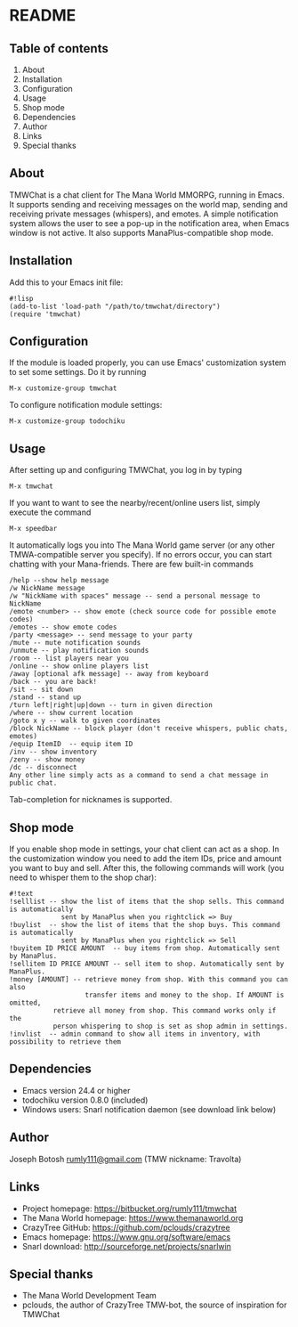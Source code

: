 # README #

## Table of contents ##
1. About
2. Installation
3. Configuration
4. Usage
5. Shop mode
6. Dependencies
7. Author
8. Links
9. Special thanks

## About ##
TMWChat is a chat client for The Mana World MMORPG, running in Emacs. It supports
sending and receiving messages on the world map, sending and receiving
private messages (whispers), and emotes. A simple notification system allows
the user to see a pop-up in the notification area, when Emacs window is not active.
It also supports ManaPlus-compatible shop mode.

## Installation ##
Add this to your Emacs init file:

```
#!lisp
(add-to-list 'load-path "/path/to/tmwchat/directory")
(require 'tmwchat)
```

## Configuration ##
If the module is loaded properly, you can use Emacs' customization system to
set some settings. Do it by running

```
M-x customize-group tmwchat
```

To configure notification module settings:

```
M-x customize-group todochiku
```

## Usage ##
After setting up and configuring TMWChat, you log in by typing

```
M-x tmwchat
```

If you want to want to see the nearby/recent/online users list, simply
execute the command
```
M-x speedbar
```

It automatically logs you into The Mana World game server (or any other
TMWA-compatible server you specify). If  no errors occur, you can start
chatting with your Mana-friends. There are few built-in commands

```
/help --show help message
/w NickName message
/w "NickName with spaces" message -- send a personal message to NickName
/emote <number> -- show emote (check source code for possible emote codes)
/emotes -- show emote codes
/party <message> -- send message to your party
/mute -- mute notification sounds
/unmute -- play notification sounds
/room -- list players near you
/online -- show online players list
/away [optional afk message] -- away from keyboard
/back -- you are back!
/sit -- sit down
/stand -- stand up
/turn left|right|up|down -- turn in given direction
/where -- show current location
/goto x y -- walk to given coordinates
/block NickName -- block player (don't receive whispers, public chats, emotes)
/equip ItemID  -- equip item ID
/inv -- show inventory
/zeny -- show money
/dc -- disconnect
Any other line simply acts as a command to send a chat message in public chat.
```

Tab-completion for nicknames is supported.

## Shop mode ##
If you enable shop mode in settings, your chat client can act as a shop.
In the customization window you need to add the item IDs, price and amount
you want to buy and sell. After this, the following commands will work
(you need to whisper them to the shop char):

```
#!text
!selllist -- show the list of items that the shop sells. This command is automatically
             sent by ManaPlus when you rightclick => Buy
!buylist  -- show the list of items that the shop buys. This command is automatically
             sent by ManaPlus when you rightclick => Sell
!buyitem ID PRICE AMOUNT  -- buy items from shop. Automatically sent by ManaPlus.
!sellitem ID PRICE AMOUNT -- sell item to shop. Automatically sent by ManaPlus.
!money [AMOUNT] -- retrieve money from shop. With this command you can also
                   transfer items and money to the shop. If AMOUNT is omitted,
		   retrieve all money from shop. This command works only if the
		   person whispering to shop is set as shop admin in settings.
!invlist  -- admin command to show all items in inventory, with possibility to retrieve them
```

## Dependencies ##
* Emacs version 24.4 or higher
* todochiku version 0.8.0 (included)
* Windows users: Snarl notification daemon (see download link below)

## Author ##
Joseph Botosh <rumly111@gmail.com> (TMW nickname: Travolta)

## Links ##
* Project homepage: https://bitbucket.org/rumly111/tmwchat
* The Mana World homepage: https://www.themanaworld.org
* CrazyTree GitHub: https://github.com/pclouds/crazytree
* Emacs homepage: https://www.gnu.org/software/emacs
* Snarl download: http://sourceforge.net/projects/snarlwin

## Special thanks ##
* The Mana World Development Team
* pclouds, the author of CrazyTree TMW-bot, the source of inspiration for TMWChat